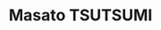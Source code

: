 ---
title: "Masato TSUTSUMI"
type: widget_page
headless: false
active: true
weight: 1
# Optional hero text (kept minimal)
---